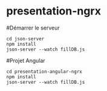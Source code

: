 # presentation-ngrx

#Démarrer le serveur
```
cd json-server
npm install
json-server --watch fillDB.js
```

#Projet Angular 
```
cd presentation-angular-ngrx
npm install
json-server --watch fillDB.js
```
